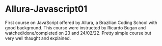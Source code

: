 # Allura-Javascript01
First course on JavaScript offered by Allura, a Brazilian Coding School with good background.
This course were instructed by Ricardo Bugan and watched/done/completed on 23 and 24/02/22.
Pretty simple course but very well thaught and explained. 

